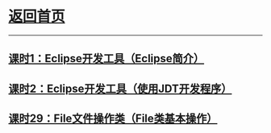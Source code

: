 # [返回首页](https://wuchengcheng110120.github.io)
---------------

## [课时1：Eclipse开发工具（Eclipse简介）](aliyunjava3/course1)
## [课时2：Eclipse开发工具（使用JDT开发程序）](aliyunjava3/course2)









## [课时29：File文件操作类（File类基本操作）](aliyunjava3/course68)
